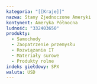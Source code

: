 ```yaml
---
kategoria: "[[Kraje]]"
nazwa: Stany Zjednoczone Ameryki
kontynent: Ameryka Północna
ludność: "332403650"
produkty:
  - Samochody
  - Zaopatrzenie przemysłu
  - Rozwiązania IT
  - Materiały surowe
  - Produkty rolne
indeks giełdowy: SPX
waluta: USD
---
```

